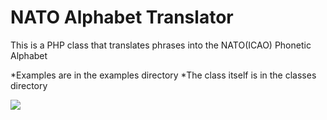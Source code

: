 NATO Alphabet Translator
=======================

This is a PHP class that translates phrases into the NATO(ICAO) Phonetic Alphabet

*Examples are in the examples directory
*The class itself is in the classes directory

<img src="http://upload.wikimedia.org/wikipedia/commons/e/e0/FAA_Phonetic_and_Morse_Chart2.svg"/>
